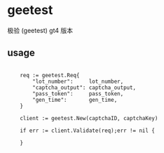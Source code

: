 # geetest
极验 (geetest) gt4 版本


## usage ##
```golang

    req := geetest.Req{
		"lot_number":     lot_number,
		"captcha_output": captcha_output,
		"pass_token":     pass_token,
		"gen_time":       gen_time,
	}

    client := geetest.New(captchaID, captchaKey)
  
    if err := client.Validate(req);err != nil {
    
    }


```
